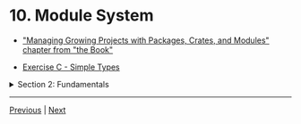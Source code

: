 # 10. Module System

-   ["Managing Growing Projects with Packages, Crates, and Modules" chapter from "the Book"](https://doc.rust-lang.org/book/ch07-00-managing-growing-projects-with-packages-crates-and-modules.html)

-   [Exercise C - Simple Types](https://github.com/CleanCut/ultimate_rust_crash_course/tree/main/exercise/c_simple_types)

<details>
  <summary> Section 2: Fundamentals </summary>

  - [Codebase: s2_module_system](../codebase/s2_module_system/)

</details>

---

[Previous](./9_Exercise_B-Functions.md) | [Next]()